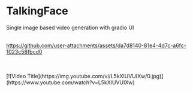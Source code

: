 # TalkingFace
Single image based video generation with gradio UI
<br>
<br>

https://github.com/user-attachments/assets/da7d8140-81e4-4d7c-a6fc-1023c58fbcd0

<br>
<br>
[![Video Title](https://img.youtube.com/vi/L5kXlUVUIXw/0.jpg)](https://www.youtube.com/watch?v=L5kXlUVUIXw)
